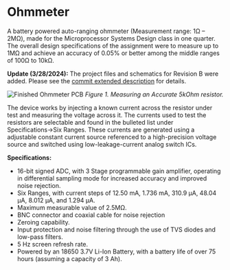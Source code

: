 # Ohmmeter
A battery powered auto-ranging ohmmeter (Measurement range: 1Ω – 2MΩ), made for the Microprocessor Systems Design class in one quarter. The overall design specifications of the assignment were to measure up to 1MΩ and achieve an accuracy of 0.05% or better among the middle ranges of 100Ω to 10kΩ.

**Update (3/28/2024):**
 The project files and schematics for Revision B were added. Please see the [commit extended description](https://github.com/ThomasCrisafulli/Ohmmeter/commit/056860dc55eb1752448fc8f3667a36f3e23dcd25) for details.

![Finished Ohmmeter PCB](https://user-images.githubusercontent.com/122324428/211429192-8cd7d599-cb19-4cc0-996d-7d6baa555dbd.png)
*Figure 1. Measuring an Accurate 5kOhm resistor.*

The device works by injecting a known current across the resistor under test and measuring the voltage across it. The currents used to test the resistors are selectable and found in the bulleted list under Specifications→Six Ranges. These currents are generated using a adjustable constant current source referenced to a high-precision voltage source and switched using low-leakage-current analog switch ICs.

**Specifications:**
* 16-bit signed ADC, with 3 Stage programmable gain amplifier, operating in differential sampling mode for increased accuracy and improved noise rejection.
* Six Ranges, with current steps of 12.50 mA, 1.736 mA, 310.9 µA, 48.04 µA, 8.012 µA, and 1.294 µA.
* Maximum measurable value of 2.5MΩ.
* BNC connector and coaxial cable for noise rejection
* Zeroing capability.
* Input protection and noise filtering through the use of TVS diodes and low-pass filters.
* 5 Hz screen refresh rate.
* Powered by an 18650 3.7V Li-Ion Battery, with a battery life of over 75 hours (assuming a capacity of 3 Ah).

